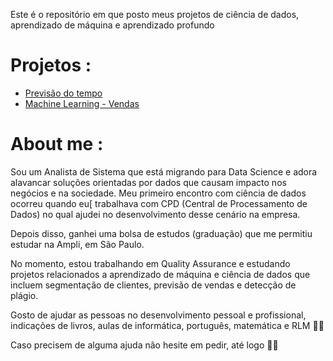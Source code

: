 
Este é o repositório em que posto meus projetos de ciência de dados, aprendizado de máquina e aprendizado profundo
# Projetos :

 - [Previsão do tempo](https://github.com/BrunoFelipeg/Data-Science-Projects/blob/main/Previs%C3%A3o_do_tempo.ipynb)
 - [Machine Learning - Vendas](https://github.com/BrunoFelipeg/Data-Science-Projects/blob/main/Machine_Learning_para_vendas.ipynb)
 
 
 # About me :
 
 Sou um Analista de Sistema que está migrando para Data Science e adora alavancar soluções orientadas por dados que causam impacto nos negócios e na sociedade. Meu primeiro encontro com ciência de dados ocorreu quando eu[ trabalhava com CPD (Central de Processamento de Dados) no qual ajudei no desenvolvimento desse cenário na empresa.

Depois disso, ganhei uma bolsa de estudos (graduação) que me permitiu estudar na Ampli, em São Paulo. 

No momento, estou trabalhando em Quality Assurance e estudando projetos relacionados a aprendizado de máquina e ciência de dados que incluem segmentação de clientes, previsão de vendas e detecção de plágio.
 
Gosto de ajudar as pessoas no desenvolvimento pessoal e profissional, indicações de livros, aulas de informática, português, matemática e RLM 👨‍🏫

Caso precisem de alguma ajuda não hesite em pedir, até logo 👨‍💻
